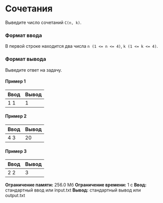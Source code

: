 # Сочетания

Выведите число сочетаний `C(n, k)`.

### Формат ввода

В первой строке находится два числа `n (1 <= n <= 4)`, `k (1 <= k <= 4)`.

### Формат вывода

Выведите ответ на задачу.

#### Пример 1

| Ввод | Вывод |
|------|-------|
| 1 1  | 1     |

#### Пример 2

| Ввод | Вывод |
|------|-------|
| 4 3  | 20    |

#### Пример 3

| Ввод | Вывод |
|------|-------|
| 2 2  | 3     |

**Ограничение памяти:** 256.0 Мб
**Ограничение времени:** 1 с
**Ввод:** стандартный ввод или input.txt
**Вывод:** стандартный вывод или output.txt
